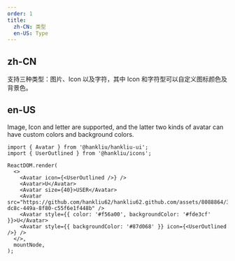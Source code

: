 ```yaml
---
order: 1
title:
  zh-CN: 类型
  en-US: Type
---
```


## zh-CN

支持三种类型：图片、Icon 以及字符，其中 Icon 和字符型可以自定义图标颜色及背景色。

## en-US

Image, Icon and letter are supported, and the latter two kinds of avatar can have custom colors and background colors.

```tsx
import { Avatar } from '@hankliu/hankliu-ui';
import { UserOutlined } from '@hankliu/icons';

ReactDOM.render(
  <>
    <Avatar icon={<UserOutlined />} />
    <Avatar>U</Avatar>
    <Avatar size={40}>USER</Avatar>
    <Avatar src="https://github.com/hankliu62/hankliu62.github.com/assets/8088864/3ca308ec-dc8c-449a-8f80-c55f6e1f448b" />
    <Avatar style={{ color: '#f56a00', backgroundColor: '#fde3cf' }}>U</Avatar>
    <Avatar style={{ backgroundColor: '#87d068' }} icon={<UserOutlined />} />
  </>,
  mountNode,
);
```

<style>
#components-avatar-demo-type .hlui-avatar {
  margin-top: 16px;
  margin-right: 16px;
}
.hlui-row-rtl #components-avatar-demo-type .hlui-avatar {
  margin-right: 0;
  margin-left: 16px;
}
</style>
